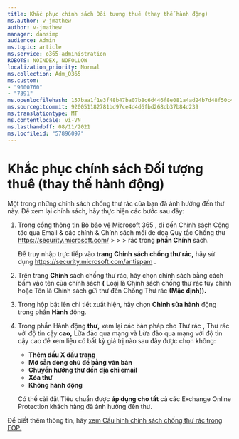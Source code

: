 ```yaml
---
title: Khắc phục chính sách Đối tượng thuê (thay thế hành động)
ms.author: v-jmathew
author: v-jmathew
manager: dansimp
audience: Admin
ms.topic: article
ms.service: o365-administration
ROBOTS: NOINDEX, NOFOLLOW
localization_priority: Normal
ms.collection: Adm_O365
ms.custom:
- "9000760"
- "7391"
ms.openlocfilehash: 157baa1f1e3f48b47ba07b8c6d446f8e081a4ad24b7d48f50c4fc5af5518cdd6
ms.sourcegitcommit: 920051182781bd97ce4d4d6fbd268cb37b84d239
ms.translationtype: MT
ms.contentlocale: vi-VN
ms.lasthandoff: 08/11/2021
ms.locfileid: "57896097"
---
```

# <a name="fix-tenant-policy-action-override"></a>Khắc phục chính sách Đối tượng thuê (thay thế hành động)

Một trong những chính sách chống thư rác của bạn đã ảnh hưởng đến thư này. Để xem lại chính sách, hãy thực hiện các bước sau đây:

1. Trong cổng thông tin Bộ bảo vệ Microsoft 365 , đi đến Chính sách Cộng tác qua Email & các chính & Chính sách mối đe dọa Quy tắc Chống thư <https://security.microsoft.com/>  \>  \>  \>  rác trong **phần Chính** sách.

   Để truy nhập trực tiếp vào **trang Chính sách chống thư rác,** hãy sử dụng <https://security.microsoft.com/antispam> .

2. Trên trang **Chính** sách chống thư rác, hãy chọn chính sách  bằng cách bấm  vào tên của chính sách **(** Loại là Chính sách chống thư rác tùy chỉnh hoặc Tên là Chính sách gửi thư đến Chống Thư rác **(Mặc định)).**
3. Trong hộp bật lên chi tiết xuất hiện, hãy chọn **Chỉnh sửa hành** động trong phần **Hành** động.
4. Trong phần Hành động **thư,** xem lại các bản pháp cho Thư  rác **,** Thư rác với độ tin cậy **cao,** Lừa đảo qua mạng và Lừa đảo qua mạng với độ tin cậy cao để xem liệu có bất kỳ giá trị nào sau đây được chọn không:
   - **Thêm dấu X đầu trang**
   - **Mở sẵn dòng chủ đề bằng văn bản**
   - **Chuyển hướng thư đến địa chỉ email**
   - **Xóa thư**
   - **Không hành động**

   Có thể cài đặt Tiêu chuẩn được **áp dụng cho tất** cả các Exchange Online Protection khách hàng đã ảnh hưởng đến thư.

Để biết thêm thông tin, hãy [xem Cấu hình chính sách chống thư rác trong EOP.](https://docs.microsoft.com/microsoft-365/security/office-365-security/configure-your-spam-filter-policies)
